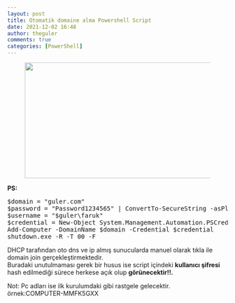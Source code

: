 ```yaml
---
layout: post
title: Otomatik domaine alma Powershell Script
date: 2021-12-02 16:48
author: theguler
comments: true
categories: [PowerShell]
---
```

<!-- wp:image {"id":294,"width":"496px","height":"264px","sizeSlug":"large","linkDestination":"none"} -->
<figure class="wp-block-image size-large is-resized"><img src="https://theguler.wordpress.com/wp-content/uploads/2021/12/join-1.jpg?w=640" alt="" class="wp-image-294" style="width:496px;height:264px" /></figure>
<!-- /wp:image -->

<!-- wp:paragraph -->
<p><strong>PS:</strong></p>
<!-- /wp:paragraph -->

<!-- wp:preformatted -->
<pre class="wp-block-preformatted">$domain = "guler.com"<br>$password = "Password1234565" | ConvertTo-SecureString -asPlainText -Force<br>$username = "$guler\faruk"<br>$credential = New-Object System.Management.Automation.PSCredential($username,$password)<br>Add-Computer -DomainName $domain -Credential $credential<br>shutdown.exe -R -T 00 -F</pre>
<!-- /wp:preformatted -->

<!-- wp:paragraph -->
<p>DHCP tarafından oto dns ve ip almış sunucularda manuel olarak tıkla ile domain join gerçekleştirmektedir.<br>Buradaki unutulmaması gerek bir husus ise script içindeki <strong>kullanıcı şifresi</strong> hash edilmediği sürece herkese açık olup <strong>görünecektir!!.</strong></p>
<!-- /wp:paragraph -->

<!-- wp:paragraph -->
<p>Not: Pc adları ise ilk kurulumdaki gibi rastgele gelecektir. örnek:COMPUTER-MMFK5GXX</p>
<!-- /wp:paragraph -->
